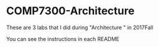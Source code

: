 # COMP7300-Architecture

These are 3 labs that I did during "Architecture " in 2017Fall

You can see the instructions in each README
